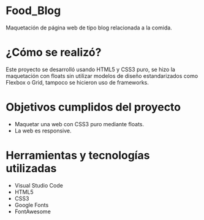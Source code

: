 # Food_Blog
Maquetación de página web de tipo blog relacionada a la comida.

# ¿Cómo se realizó?
Este proyecto se desarrolló usando HTML5 y CSS3 puro, se hizo la maquetación con floats sin utilizar modelos de diseño estandarizados como Flexbox o Grid, tampoco se hicieron uso de frameworks.

# Objetivos cumplidos del proyecto
* Maquetar una web con CSS3 puro mediante floats.
* La web es responsive.

# Herramientas y tecnologías utilizadas
* Visual Studio Code
* HTML5
* CSS3
* Google Fonts
* FontAwesome

